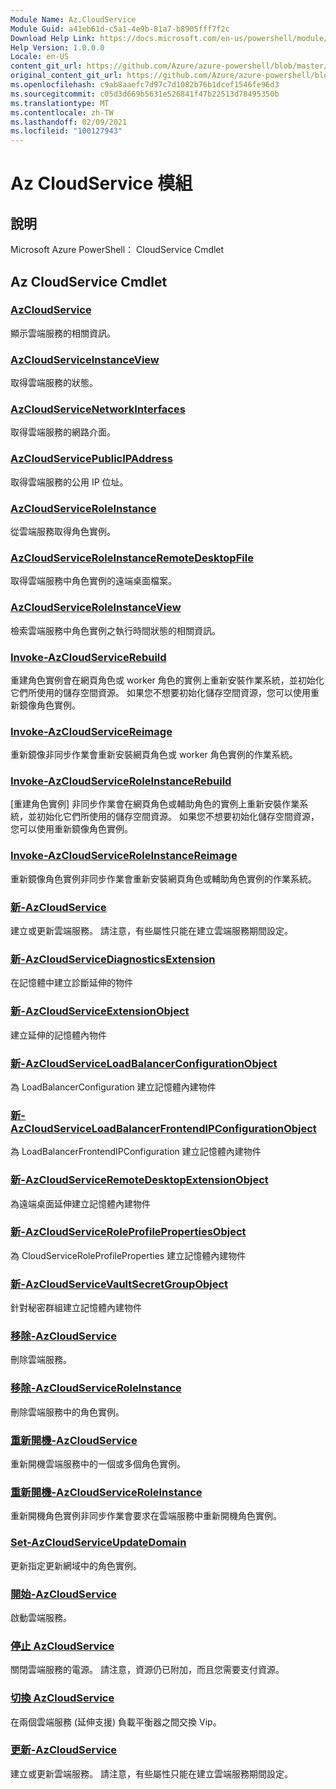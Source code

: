 ```yaml
---
Module Name: Az.CloudService
Module Guid: a41eb61d-c5a1-4e9b-81a7-b8905fff7f2c
Download Help Link: https://docs.microsoft.com/en-us/powershell/module/az.cloudservice
Help Version: 1.0.0.0
Locale: en-US
content_git_url: https://github.com/Azure/azure-powershell/blob/master/src/CloudService/help/Az.CloudService.md
original_content_git_url: https://github.com/Azure/azure-powershell/blob/master/src/CloudService/help/Az.CloudService.md
ms.openlocfilehash: c9ab8aaefc7d97c7d1082b76b1dcef1546fe96d3
ms.sourcegitcommit: c05d3d669b5631e526841f47b22513d78495350b
ms.translationtype: MT
ms.contentlocale: zh-TW
ms.lasthandoff: 02/09/2021
ms.locfileid: "100127943"
---
```

# Az CloudService 模組
## 說明
Microsoft Azure PowerShell： CloudService Cmdlet

## Az CloudService Cmdlet
### [AzCloudService](Get-AzCloudService.md)
顯示雲端服務的相關資訊。

### [AzCloudServiceInstanceView](Get-AzCloudServiceInstanceView.md)
取得雲端服務的狀態。

### [AzCloudServiceNetworkInterfaces](Get-AzCloudServiceNetworkInterfaces.md)
取得雲端服務的網路介面。

### [AzCloudServicePublicIPAddress](Get-AzCloudServicePublicIPAddress.md)
取得雲端服務的公用 IP 位址。

### [AzCloudServiceRoleInstance](Get-AzCloudServiceRoleInstance.md)
從雲端服務取得角色實例。

### [AzCloudServiceRoleInstanceRemoteDesktopFile](Get-AzCloudServiceRoleInstanceRemoteDesktopFile.md)
取得雲端服務中角色實例的遠端桌面檔案。

### [AzCloudServiceRoleInstanceView](Get-AzCloudServiceRoleInstanceView.md)
檢索雲端服務中角色實例之執行時間狀態的相關資訊。

### [Invoke-AzCloudServiceRebuild](Invoke-AzCloudServiceRebuild.md)
重建角色實例會在網頁角色或 worker 角色的實例上重新安裝作業系統，並初始化它們所使用的儲存空間資源。
如果您不想要初始化儲存空間資源，您可以使用重新鏡像角色實例。

### [Invoke-AzCloudServiceReimage](Invoke-AzCloudServiceReimage.md)
重新鏡像非同步作業會重新安裝網頁角色或 worker 角色實例的作業系統。

### [Invoke-AzCloudServiceRoleInstanceRebuild](Invoke-AzCloudServiceRoleInstanceRebuild.md)
[重建角色實例] 非同步作業會在網頁角色或輔助角色的實例上重新安裝作業系統，並初始化它們所使用的儲存空間資源。
如果您不想要初始化儲存空間資源，您可以使用重新鏡像角色實例。

### [Invoke-AzCloudServiceRoleInstanceReimage](Invoke-AzCloudServiceRoleInstanceReimage.md)
重新鏡像角色實例非同步作業會重新安裝網頁角色或輔助角色實例的作業系統。

### [新-AzCloudService](New-AzCloudService.md)
建立或更新雲端服務。
請注意，有些屬性只能在建立雲端服務期間設定。

### [新-AzCloudServiceDiagnosticsExtension](New-AzCloudServiceDiagnosticsExtension.md)
在記憶體中建立診斷延伸的物件

### [新-AzCloudServiceExtensionObject](New-AzCloudServiceExtensionObject.md)
建立延伸的記憶體內物件

### [新-AzCloudServiceLoadBalancerConfigurationObject](New-AzCloudServiceLoadBalancerConfigurationObject.md)
為 LoadBalancerConfiguration 建立記憶體內建物件

### [新-AzCloudServiceLoadBalancerFrontendIPConfigurationObject](New-AzCloudServiceLoadBalancerFrontendIPConfigurationObject.md)
為 LoadBalancerFrontendIPConfiguration 建立記憶體內建物件

### [新-AzCloudServiceRemoteDesktopExtensionObject](New-AzCloudServiceRemoteDesktopExtensionObject.md)
為遠端桌面延伸建立記憶體內建物件

### [新-AzCloudServiceRoleProfilePropertiesObject](New-AzCloudServiceRoleProfilePropertiesObject.md)
為 CloudServiceRoleProfileProperties 建立記憶體內建物件

### [新-AzCloudServiceVaultSecretGroupObject](New-AzCloudServiceVaultSecretGroupObject.md)
針對秘密群組建立記憶體內建物件

### [移除-AzCloudService](Remove-AzCloudService.md)
刪除雲端服務。

### [移除-AzCloudServiceRoleInstance](Remove-AzCloudServiceRoleInstance.md)
刪除雲端服務中的角色實例。

### [重新開機-AzCloudService](Restart-AzCloudService.md)
重新開機雲端服務中的一個或多個角色實例。

### [重新開機-AzCloudServiceRoleInstance](Restart-AzCloudServiceRoleInstance.md)
重新開機角色實例非同步作業會要求在雲端服務中重新開機角色實例。

### [Set-AzCloudServiceUpdateDomain](Set-AzCloudServiceUpdateDomain.md)
更新指定更新網域中的角色實例。

### [開始-AzCloudService](Start-AzCloudService.md)
啟動雲端服務。

### [停止 AzCloudService](Stop-AzCloudService.md)
關閉雲端服務的電源。
請注意，資源仍已附加，而且您需要支付資源。

### [切換 AzCloudService](Switch-AzCloudService.md)
在兩個雲端服務 (延伸支援) 負載平衡器之間交換 Vip。

### [更新-AzCloudService](Update-AzCloudService.md)
建立或更新雲端服務。
請注意，有些屬性只能在建立雲端服務期間設定。

